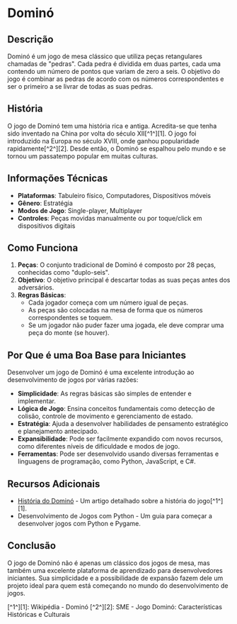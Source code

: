 # Dominó

## Descrição
Dominó é um jogo de mesa clássico que utiliza peças retangulares chamadas de "pedras". Cada pedra é dividida em duas partes, cada uma contendo um número de pontos que variam de zero a seis. O objetivo do jogo é combinar as pedras de acordo com os números correspondentes e ser o primeiro a se livrar de todas as suas pedras.

## História
O jogo de Dominó tem uma história rica e antiga. Acredita-se que tenha sido inventado na China por volta do século XII[^1^][1]. O jogo foi introduzido na Europa no século XVIII, onde ganhou popularidade rapidamente[^2^][2]. Desde então, o Dominó se espalhou pelo mundo e se tornou um passatempo popular em muitas culturas.

## Informações Técnicas
- **Plataformas**: Tabuleiro físico, Computadores, Dispositivos móveis
- **Gênero**: Estratégia
- **Modos de Jogo**: Single-player, Multiplayer
- **Controles**: Peças movidas manualmente ou por toque/click em dispositivos digitais

## Como Funciona
1. **Peças**: O conjunto tradicional de Dominó é composto por 28 peças, conhecidas como "duplo-seis".
2. **Objetivo**: O objetivo principal é descartar todas as suas peças antes dos adversários.
3. **Regras Básicas**: 
   - Cada jogador começa com um número igual de peças.
   - As peças são colocadas na mesa de forma que os números correspondentes se toquem.
   - Se um jogador não puder fazer uma jogada, ele deve comprar uma peça do monte (se houver).

## Por Que é uma Boa Base para Iniciantes
Desenvolver um jogo de Dominó é uma excelente introdução ao desenvolvimento de jogos por várias razões:
- **Simplicidade**: As regras básicas são simples de entender e implementar.
- **Lógica de Jogo**: Ensina conceitos fundamentais como detecção de colisão, controle de movimento e gerenciamento de estado.
- **Estratégia**: Ajuda a desenvolver habilidades de pensamento estratégico e planejamento antecipado.
- **Expansibilidade**: Pode ser facilmente expandido com novos recursos, como diferentes níveis de dificuldade e modos de jogo.
- **Ferramentas**: Pode ser desenvolvido usando diversas ferramentas e linguagens de programação, como Python, JavaScript, e C#.

## Recursos Adicionais
- [História do Dominó](https://pt.wikipedia.org/wiki/Domin%C3%B3) - Um artigo detalhado sobre a história do jogo[^1^][1].
- Desenvolvimento de Jogos com Python - Um guia para começar a desenvolver jogos com Python e Pygame.

## Conclusão
O jogo de Dominó não é apenas um clássico dos jogos de mesa, mas também uma excelente plataforma de aprendizado para desenvolvedores iniciantes. Sua simplicidade e a possibilidade de expansão fazem dele um projeto ideal para quem está começando no mundo do desenvolvimento de jogos.

[^1^][1]: Wikipédia - Dominó
[^2^][2]: SME - Jogo Dominó: Características Históricas e Culturais
